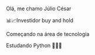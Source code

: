 Olá, me chamo Júlio César

📊📈Investidor buy and hold

Começando na área de tecnologia 

Estudando Python 📖📗📘
